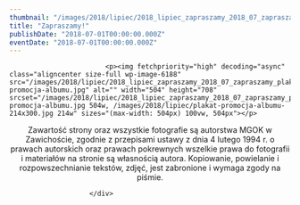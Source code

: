 ```yaml
---
thumbnail: "/images/2018/lipiec/2018_lipiec_zapraszamy_2018_07_zapraszamy_plakat-promocja-albumu.jpg"
title: "Zapraszamy!"
publishDate: "2018-07-01T00:00:00.000Z"
eventDate: "2018-07-01T00:00:00.000Z"
---
```


<div class="entry-content">
							
							<p><img fetchpriority="high" decoding="async" class="aligncenter size-full wp-image-6188" src="/images/2018/lipiec/2018_lipiec_zapraszamy_2018_07_zapraszamy_plakat-promocja-albumu.jpg" alt="" width="504" height="708" srcset="/images/2018/lipiec/2018_lipiec_zapraszamy_2018_07_zapraszamy_plakat-promocja-albumu.jpg 504w, /images/2018/lipiec/plakat-promocja-albumu-214x300.jpg 214w" sizes="(max-width: 504px) 100vw, 504px"></p>
<p style="text-align: center;">Zawartość strony oraz wszystkie fotografie są autorstwa MGOK w Zawichoście, zgodnie z przepisami ustawy z dnia 4 lutego 1994 r. o prawach autorskich oraz prawach pokrewnych wszelkie prawa do fotografii i materiałów na stronie są własnością autora. Kopiowanie, powielanie i rozpowszechnianie tekstów, zdjęć, jest zabronione i wymaga zgody na piśmie.</p>
						
						</div>
